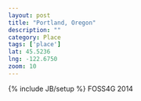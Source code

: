 ```yaml
---
layout: post
title: "Portland, Oregon"
description: ""
category: Place
tags: ['place']
lat: 45.5236
lng: -122.6750
zoom: 10
---
```

{% include JB/setup %}
FOSS4G 2014
